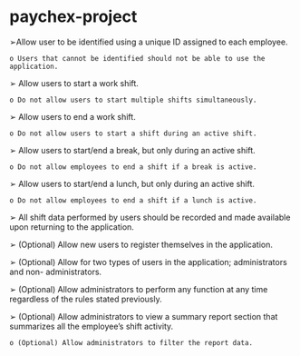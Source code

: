 # paychex-project
 
➢Allow user to be identified using a unique ID assigned to each employee.
 
    o Users that cannot be identified should not be able to use the application.
 
➢ Allow users to start a work shift.
 
    o Do not allow users to start multiple shifts simultaneously.
 
➢ Allow users to end a work shift.
 
    o Do not allow users to start a shift during an active shift.
 
➢ Allow users to start/end a break, but only during an active shift.
 
    o Do not allow employees to end a shift if a break is active.
 
➢ Allow users to start/end a lunch, but only during an active shift.
 
    o Do not allow employees to end a shift if a lunch is active.
 
➢ All shift data performed by users should be recorded and made available upon returning to
the application.

➢ (Optional) Allow new users to register themselves in the application.

➢ (Optional) Allow for two types of users in the application; administrators and non-
administrators.

➢ (Optional) Allow administrators to perform any function at any time regardless of the rules
stated previously.

➢ (Optional) Allow administrators to view a summary report section that summarizes all the
employee’s shift activity.
 
    o (Optional) Allow administrators to filter the report data.
